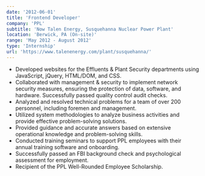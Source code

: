 ```yaml
---
date: '2012-06-01'
title: 'Frontend Developer'
company: 'PPL'
subtitle: 'Now Talen Energy, Susquehanna Nuclear Power Plant'
location: 'Berwick, PA (On-site)'
range: 'May 2012 - August 2012'
type: 'Internship'
url: 'https://www.talenenergy.com/plant/susquehanna/'
---
```


- Developed websites for the Effluents & Plant Security departments using JavaScript, jQuery, HTML/DOM, and CSS.
- Collaborated with management & security to implement network security measures, ensuring the protection of data, software, and hardware. Successfully passed quality control audit checks.
- Analyzed and resolved technical problems for a team of over 200 personnel, including foremen and management.
- Utilized system methodologies to analyze business activities and provide effective problem-solving solutions.
- Provided guidance and accurate answers based on extensive operational knowledge and problem-solving skills.
- Conducted training seminars to support PPL employees with their annual training software and onboarding.
- Successfully passed an FBI background check and psychological assessment for employment.
- Recipient of the PPL Well-Rounded Employee Scholarship.
